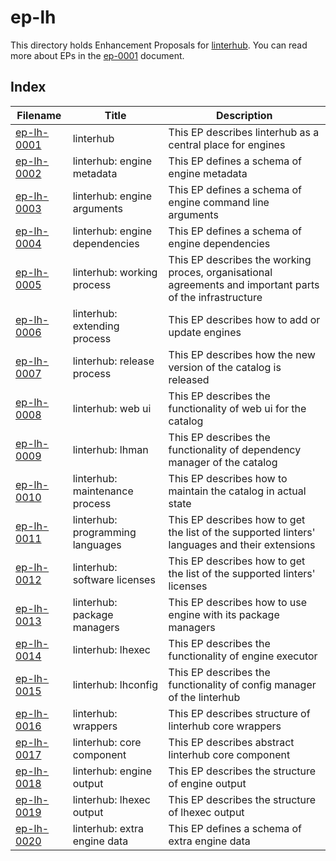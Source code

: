 # ep-lh

This directory holds Enhancement Proposals for [linterhub](https://github.com/repometric/linterhub). You can read more about EPs
in the [ep-0001](../ep-0001.md) document.

## Index

|       Filename              |       Title                      |                    Description                         |
|-----------------------------|----------------------------------|--------------------------------------------------------|
| [ep-lh-0001](ep-lh-0001.md) | linterhub                        | This EP describes linterhub as a central place for engines |
| [ep-lh-0002](ep-lh-0002.md) | linterhub: engine metadata       | This EP defines a schema of engine metadata |
| [ep-lh-0003](ep-lh-0003.md) | linterhub: engine arguments      | This EP defines a schema of engine command line arguments |
| [ep-lh-0004](ep-lh-0004.md) | linterhub: engine dependencies   | This EP defines a schema of engine dependencies |
| [ep-lh-0005](ep-lh-0005.md) | linterhub: working process       | This EP describes the working proces, organisational agreements and important parts of the infrastructure |
| [ep-lh-0006](ep-lh-0006.md) | linterhub: extending process     | This EP describes how to add or update engines |
| [ep-lh-0007](ep-lh-0007.md) | linterhub: release process       | This EP describes how the new version of the catalog is released |
| [ep-lh-0008](ep-lh-0008.md) | linterhub: web ui                | This EP describes the functionality of web ui for the catalog |
| [ep-lh-0009](ep-lh-0009.md) | linterhub: lhman                 | This EP describes the functionality of dependency manager of the catalog |
| [ep-lh-0010](ep-lh-0010.md) | linterhub: maintenance process   | This EP describes how to maintain the catalog in actual state |
| [ep-lh-0011](ep-lh-0011.md) | linterhub: programming languages | This EP describes how to get the list of the supported linters' languages and their extensions |
| [ep-lh-0012](ep-lh-0012.md) | linterhub: software licenses     | This EP describes how to get the list of the supported linters' licenses |
| [ep-lh-0013](ep-lh-0013.md) | linterhub: package managers      | This EP describes how to use engine with its package managers |
| [ep-lh-0014](ep-lh-0014.md) | linterhub: lhexec                | This EP describes the functionality of engine executor |
| [ep-lh-0015](ep-lh-0015.md) | linterhub: lhconfig              | This EP describes the functionality of config manager of the linterhub |
| [ep-lh-0016](ep-lh-0016.md) | linterhub: wrappers              | This EP describes structure of linterhub core wrappers |
| [ep-lh-0017](ep-lh-0017.md) | linterhub: core component        | This EP describes abstract linterhub core component |
| [ep-lh-0018](ep-lh-0018.md) | linterhub: engine output         | This EP describes the structure of engine output |
| [ep-lh-0019](ep-lh-0019.md) | linterhub: lhexec output         | This EP describes the structure of lhexec output |
| [ep-lh-0020](ep-lh-0020.md) | linterhub: extra engine data     | This EP defines a schema of extra engine data |